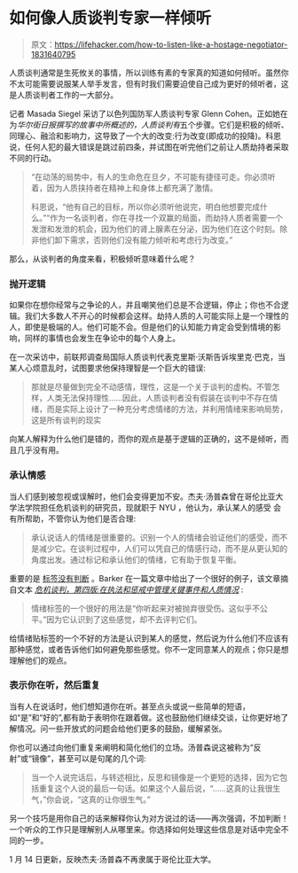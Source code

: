# 如何像人质谈判专家一样倾听

> 原文：<https://lifehacker.com/how-to-listen-like-a-hostage-negotiator-1831640795>

人质谈判通常是生死攸关的事情，所以训练有素的专家真的知道如何倾听。虽然你不太可能需要说服某人举手发言，但有时我们需要迫使自己成为更好的倾听者，这是人质谈判者工作的一大部分。



记者 Masada Siegel 采访了以色列国防军人质谈判专家 Glenn Cohen。正如她在为*华尔街日报撰写的故事中所概述的，人质谈判有*五个步骤。它们是积极的倾听、同理心、融洽和影响力，这导致了一个大的改变:行为改变(即成功的投降)。科恩说，任何人犯的最大错误是跳过前四条，并试图在听完他们之前让人质劫持者采取不同的行动。

> “在动荡的局势中，有人的生命危在旦夕，不可能有捷径可走。你必须听着，因为人质挟持者在精神上和身体上都充满了激情。
> 
> 科恩说，“他有自己的目标，所以你必须听他说完，明白他想要完成什么。”“作为一名谈判者，你在寻找一个双赢的局面，而劫持人质者需要一个发泄和发泄的机会，因为他们的肾上腺素在分泌，因为他们在这个时刻。除非他们卸下需求，否则他们没有能力倾听和考虑行为改变。”

那么，从谈判者的角度来看，积极倾听意味着什么呢？

### 抛开逻辑

如果你在想你经常与之争论的人，并且嘲笑他们总是不合逻辑，停止；你也不合逻辑。我们大多数人不开心的时候都会这样。劫持人质的人可能实际上是一个理性的人，即使是极端的人。他们可能不会。但是他们的认知能力肯定会受到情境的影响，同样的事情也会发生在争论中的每个人身上。

在一次采访中，前联邦调查局国际人质谈判代表克里斯·沃斯告诉埃里克·巴克，当某人心烦意乱时，试图要求他保持理智是一个巨大的错误:

> 那就是尽量做到完全不动感情，理性，这是一个关于谈判的虚构。不管怎样，人类无法保持理性……因此，人质谈判者没有假装在谈判中不存在情绪，而是实际上设计了一种充分考虑情绪的方法，并利用情绪来影响局势，这是所有谈判的现实

向某人解释为什么他们是错的，而你的观点是基于逻辑的正确的，这不是倾听，而且几乎没有用。

### 承认情感

当人们感到被忽视或误解时，他们会变得更加不安。杰夫·汤普森曾在哥伦比亚大学法学院担任危机谈判的研究员，现就职于 NYU ，他认为，承认某人的感受 会有所帮助，不管你认为他们是否合理:

> 承认说话人的情绪是很重要的。识别一个人的情绪会验证他们的感受，而不是减少它。在谈判过程中，人们可以凭自己的情感行动，而不是从更认知的角度出发。通过标记和承认他们的情绪，它有助于恢复平衡。

重要的是 [标签没有判断](https://www.theladders.com/career-advice/hostage-negotiation-techniques) 。Barker 在一篇文章中给出了一个很好的例子，该文章摘自文本 [*危机谈判，第四版:在执法和惩戒中管理关键事件和人质情况*](http://buy.geni.us/Proxy.ashx?TSID=21272&GR_URL=http%3A%2F%2Fwww.amazon.com%2Fgp%2Fproduct%2F1422463230%2Fref%3Das_li_ss_tl%3Fie%3DUTF8%26camp%3D1789%26creative%3D390957%26creativeASIN%3D1422463230%26linkCode%3Das2%26tag%3Dspacforrent-20&dtb=1) :

> 情绪标签的一个很好的用法是“你听起来对被抛弃很受伤。这似乎不公平。”因为它认识到了这些感觉，却不去评判它们。

给情绪贴标签的一个不好的方法是认识到某人的感觉，然后说为什么他们不应该有那种感觉，或者告诉他们如何避免那些感觉。你不一定同意某人的观点；你只是想理解他们的观点。

### 表示你在听，然后重复

当有人在说话时，他们想知道你在听。甚至点头或说一些简单的短语，如“是”和“好的”,都有助于表明你在跟着做。这也鼓励他们继续交谈，让你更好地了解情况。问一些开放式的问题会给他们更多的鼓励，缓解紧张。

你也可以通过向他们重复来阐明和简化他们的立场。汤普森说这被称为“反射”或“镜像”，甚至可以是句尾的几个词:

> 当一个人说完话后，与转述相比，反思和镜像是一个更短的选择，因为它包括重复这个人说的最后一句话。如果这个人最后说，“……这真的让我很生气，”你会说，“这真的让你很生气。”

另一个技巧是用你自己的话来解释你认为对方说过的话——再次强调，不加判断！一个听众的工作只是理解别人从哪里来。你选择如何处理这些信息是对话中完全不同的一步。

1 月 14 日更新，反映杰夫·汤普森不再隶属于哥伦比亚大学。